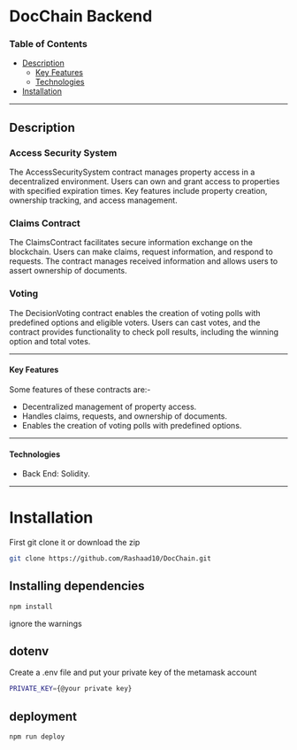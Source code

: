 # DocChain Backend

### Table of Contents


  - [Description](#description)
      - [Key Features](#key-features)
      - [Technologies](#technologies)
  - [Installation](#installation)

---

## Description


### Access Security System
The AccessSecuritySystem contract manages property access in a decentralized environment. Users can own and grant access to properties with specified expiration times. Key features include property creation, ownership tracking, and access management.

### Claims Contract
The ClaimsContract facilitates secure information exchange on the blockchain. Users can make claims, request information, and respond to requests. The contract manages received information and allows users to assert ownership of documents.

### Voting
The DecisionVoting contract enables the creation of voting polls with predefined options and eligible voters. Users can cast votes, and the contract provides functionality to check poll results, including the winning option and total votes.

---

#### Key Features
Some features of these contracts are:-

- Decentralized management of property access.
- Handles claims, requests, and ownership of documents.
- Enables the creation of voting polls with predefined options.


---

#### Technologies

- Back End: Solidity.

---
# Installation

First git clone it or download the zip
```bash
git clone https://github.com/Rashaad10/DocChain.git
```

## Installing dependencies

```bash
npm install
```
ignore the warnings

## dotenv

Create a .env file and put your private key of the metamask account 
```bash
PRIVATE_KEY={@your private key}
```


## deployment

```bash
npm run deploy
```



<!--## Getting Started

First git clone it or download the zip
```bash
git clone https://github.com/Rashaad10/DocChain.git
```

## Installing dependencies

```bash
npm install
```
ignore the warnings

## dotenv

Create a .env file and put your private key of the metamask account 
```bash
PRIVATE_KEY={@your private key}
```


## deployment

```bash
npm run deploy
```
-->

